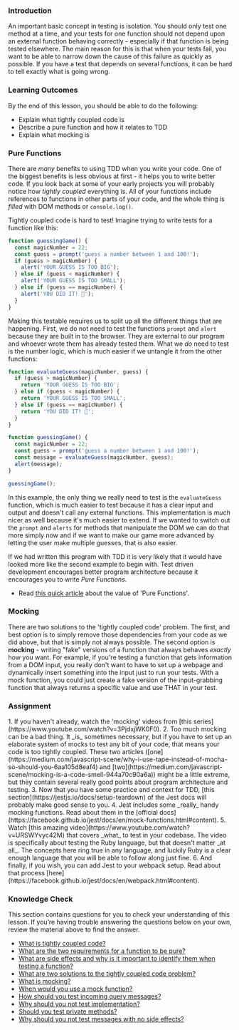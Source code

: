 ### Introduction
An important basic concept in testing is isolation.  You should only test one method at a time, and your tests for one function should not depend upon an external function behaving correctly - especially if that function is being tested elsewhere.  The main reason for this is that when your tests fail, you want to be able to narrow down the cause of this failure as quickly as possible.  If you have a test that depends on several functions, it can be hard to tell exactly what is going wrong.

### Learning Outcomes
By the end of this lesson, you should be able to do the following:

- Explain what tightly coupled code is
- Describe a pure function and how it relates to TDD
- Explain what mocking is
  
### Pure Functions

There are _many_ benefits to using TDD when you write your code. One of the biggest benefits is less obvious at first - it helps you to write better code.  If you look back at some of your early projects you will probably notice how _tightly coupled_ everything is.  <span id='tightly-coupled-code'>All of your functions include references to functions in other parts of your code, and the whole thing is _filled_ with DOM methods or `console.log()`</span>.  

Tightly coupled code is hard to test! Imagine trying to write tests for a function like this:

~~~javascript
function guessingGame() {
  const magicNumber = 22;
  const guess = prompt('guess a number between 1 and 100!');
  if (guess > magicNumber) {
    alert('YOUR GUESS IS TOO BIG');
  } else if (guess < magicNumber) {
    alert('YOUR GUESS IS TOO SMALL');
  } else if (guess == magicNumber) {
    alert('YOU DID IT! 🎉');
  }
}
~~~

Making this testable requires us to split up all the different things that are happening.  First, we do not need to test the functions `prompt` and `alert` because they are built in to the browser.  They are external to our program and whoever wrote them has already tested them.  What we _do_ need to test is the number logic, which is much easier if we untangle it from the other functions:

~~~javascript
function evaluateGuess(magicNumber, guess) {
  if (guess > magicNumber) {
    return 'YOUR GUESS IS TOO BIG';
  } else if (guess < magicNumber) {
    return 'YOUR GUESS IS TOO SMALL';
  } else if (guess == magicNumber) {
    return 'YOU DID IT! 🎉';
  }
}

function guessingGame() {
  const magicNumber = 22;
  const guess = prompt('guess a number between 1 and 100!');
  const message = evaluateGuess(magicNumber, guess);
  alert(message);
}

guessingGame();
~~~

In this example, the only thing we really need to test is the `evaluateGuess` function, which is much easier to test because it has a clear input and output and doesn't call any external functions. This implementation is _much_ nicer as well because it's much easier to extend.  If we wanted to switch out the `prompt` and `alerts` for methods that manipulate the DOM we can do that more simply now and if we want to make our game more advanced by letting the user make multiple guesses, that is also easier.

If we had written this program with TDD it is very likely that it would have looked more like the second example to begin with.  Test driven development encourages better program architecture because it encourages you to write _Pure Functions_.

- Read [this quick article](https://medium.com/@jamesjefferyuk/javascript-what-are-pure-functions-4d4d5392d49c) about the value of 'Pure Functions'.

### Mocking

<span id='two-solutions'>There are two solutions to the 'tightly coupled code' problem.  The first, and best option is to simply remove those dependencies from your code as we did above, but that is simply not always possible.  The second option is __mocking__ - writing "fake" versions of a function that always behaves _exactly_ how you want</span>.  <span id='mock-function-example'>For example, if you're testing a function that gets information from a DOM input, you really don't want to have to set up a webpage and dynamically insert something into the input just to run your tests.  With a mock function, you could just create a fake version of the input-grabbing function that always returns a specific value and use THAT in your test</span>.

### Assignment

<div class="lesson-content__panel" markdown="1">
1. If you haven't already, watch the 'mocking' videos from [this series](https://www.youtube.com/watch?v=3PjdxjWK0F0).
2. Too much mocking can be a bad thing.  It _is_ sometimes necessary, but if you have to set up an elaborate system of mocks to test any bit of your code, that means your code is too tightly coupled.  These two articles ([one](https://medium.com/javascript-scene/why-i-use-tape-instead-of-mocha-so-should-you-6aa105d8eaf4) and [two](https://medium.com/javascript-scene/mocking-is-a-code-smell-944a70c90a6a)) might be a little extreme, but they contain several really good points about program architecture and testing.
3. Now that you have some practice and context for TDD, [this section](https://jestjs.io/docs/setup-teardown) of the Jest docs will probably make good sense to you.
4. Jest includes some _really_ handy mocking functions.  Read about them in the [official docs](https://facebook.github.io/jest/docs/en/mock-functions.html#content).
5. Watch [this amazing video](https://www.youtube.com/watch?v=URSWYvyc42M) that covers _what_ to test in your codebase.  The video is specifically about testing the Ruby language, but that doesn't matter _at all_.  The concepts here ring true in any language, and luckily Ruby is a clear enough language that you will be able to follow along just fine.
6. And finally, if you wish, you can add Jest to your webpack setup.  Read about that process [here](https://facebook.github.io/jest/docs/en/webpack.html#content).
</div>

### Knowledge Check 
This section contains questions for you to check your understanding of this lesson. If you’re having trouble answering the questions below on your own, review the material above to find the answer.

- <a class='knowledge-check-link' href='#tightly-coupled-code'>What is tightly coupled code?</a>
- <a class='knowledge-check-link' href='https://medium.com/@jamesjefferyuk/javascript-what-are-pure-functions-4d4d5392d49c'>What are the two requirements for a function to be pure?</a>
- <a class='knowledge-check-link' href='https://medium.com/@jamesjefferyuk/javascript-what-are-pure-functions-4d4d5392d49c'>What are side effects and why is it important to identify them when testing a function?</a>
- <a class='knowledge-check-link' href='#two-solutions'>What are two solutions to the tightly coupled code problem?</a>
- <a class='knowledge-check-link' href='#two-solutions'>What is mocking?</a>
- <a class='knowledge-check-link' href='#mock-function-example'>When would you use a mock function?</a>
- <a class="knowledge-check-link" href="https://youtu.be/URSWYvyc42M?t=699">How should you test incoming query messages?</a>
- <a class="knowledge-check-link" href="https://youtu.be/URSWYvyc42M?t=792">Why should you not test implementation?</a>
- <a class="knowledge-check-link" href="https://youtu.be/URSWYvyc42M?t=1102">Should you test private methods?</a>
- <a class="knowledge-check-link" href="https://youtu.be/URSWYvyc42M?t=1370">Why should you not test messages with no side effects?</a>
